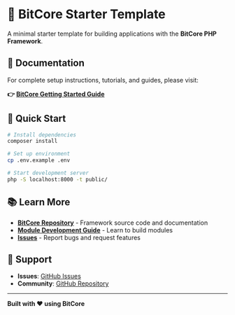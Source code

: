 # 🚀 BitCore Starter Template

A minimal starter template for building applications with the **BitCore PHP Framework**.

## 📖 Documentation

For complete setup instructions, tutorials, and guides, please visit:

**👉 [BitCore Getting Started Guide](https://github.com/ankabit/bitcore/blob/main/docs/USING_AS_DEPENDENCY.md)**

## 🚀 Quick Start

```bash
# Install dependencies
composer install

# Set up environment
cp .env.example .env

# Start development server
php -S localhost:8000 -t public/
```

## 📚 Learn More

- **[BitCore Repository](https://github.com/ankabit/bitcore)** - Framework source code and documentation
- **[Module Development Guide](https://github.com/ankabit/bitcore/tree/main/docs/module-development)** - Learn to build modules
- **[Issues](https://github.com/ankabit/bitcore/issues)** - Report bugs and request features

## 🤝 Support

- **Issues**: [GitHub Issues](https://github.com/ankabit/bitcore/issues)
- **Community**: [GitHub Repository](https://github.com/ankabit/bitcore)

---

**Built with ❤️ using BitCore**
